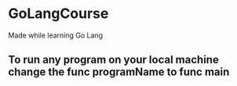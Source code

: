 # GoLangCourse
Made while learning Go Lang

## To run any program on your local machine change the func programName to func main
